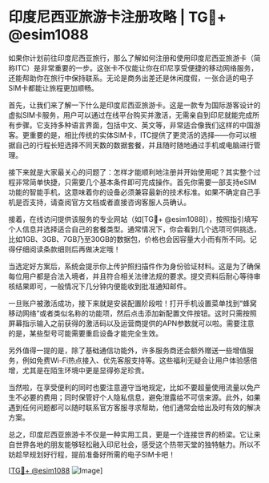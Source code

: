 # 印度尼西亚旅游卡注册攻略 | TG💪+ @esim1088

如果你计划前往印度尼西亚旅行，那么了解如何注册和使用印度尼西亚旅游卡（简称ITC）是非常重要的一步。这张卡不仅能让你在印尼享受便捷的移动网络服务，还能帮助你在旅行中保持联系。无论是商务出差还是休闲度假，一张合适的电子SIM卡都能让旅程更加顺畅。

首先，让我们来了解一下什么是印度尼西亚旅游卡。这是一款专为国际游客设计的虚拟SIM卡服务，用户可以通过在线平台购买并激活，无需亲自到印尼就能完成所有步骤。它支持多种语言界面，包括中文、英文等，非常适合像我们这样的中国游客。更重要的是，相比传统的实体SIM卡，ITC提供了更灵活的选择——你可以根据自己的行程长短选择不同天数的数据套餐，并且随时随地通过手机或电脑进行管理。

接下来就是大家最关心的问题了：怎样才能顺利地注册并开始使用呢？其实整个过程非常简单快捷，只需要几个基本条件即可完成操作。首先你需要一部支持eSIM功能的智能手机，这意味着你的设备必须兼容最新的技术标准。如果不确定自己手机是否支持，请查阅官方文档或者直接咨询客服人员确认。

接着，在线访问提供该服务的专业网站（如[TG💪+ @esim1088]），按照指引填写个人信息并选择适合自己的套餐类型。通常情况下，你会看到几个选项可供挑选，比如1GB、3GB、7GB乃至30GB的数据包，价格也会因容量大小而有所不同。记得仔细阅读条款细则后再做决定哦！

当选定好方案后，系统会提示你上传护照扫描件作为身份验证材料。这是为了确保每位用户都是合法入境者，并且符合相关法律法规的要求。提交资料后耐心等待审核结果即可，一般情况下几分钟内便能收到批准通知邮件。

一旦账户被激活成功，接下来就是安装配置阶段啦！打开手机设置菜单找到“蜂窝移动网络”或者类似名称的功能项，然后点击添加新配置文件按钮。这时只需按照屏幕指示输入之前获得的激活码以及运营商提供的APN参数就可以啦。需要注意的是，某些型号可能需要重启设备才能完全生效。

另外值得一提的是，除了基础通信功能外，许多服务商还会额外赠送一些增值服务，例如免费Wi-Fi热点接入、优先客服支持等。这些福利无疑会让用户体验感倍增，尤其是在陌生环境中更是显得弥足珍贵。

当然啦，在享受便利的同时也要注意遵守当地规定，比如不要超量使用流量以免产生不必要的费用；同时保管好个人隐私信息，避免泄露给不可信来源。此外，如果遇到任何问题都可以随时联系官方客服寻求帮助，他们通常会给出及时有效的解决方案。

总之，印度尼西亚旅游卡不仅是一种实用工具，更是一个连接世界的桥梁。它让来自世界各地的朋友能够轻松融入印尼社会，感受这个热带天堂的独特魅力。所以不妨趁早规划好行程，提前准备好所需的电子SIM卡吧！

[[TG💪+ @esim1088](https://t.me/s/esim1088) ![Image](https://i.postimg.cc/4NQfJmqS/Snipaste-2025-05-13-00-14-12.png)]